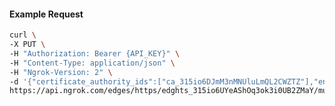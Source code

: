 <!-- Code generated for API Clients. DO NOT EDIT. -->

#### Example Request

```bash
curl \
-X PUT \
-H "Authorization: Bearer {API_KEY}" \
-H "Content-Type: application/json" \
-H "Ngrok-Version: 2" \
-d '{"certificate_authority_ids":["ca_315io6DJmM3nMNUluLmQL2CWZTZ"],"enabled":true}' \
https://api.ngrok.com/edges/https/edghts_315io6UYeAShOq3ok3i0UB2ZMaY/mutual_tls
```
